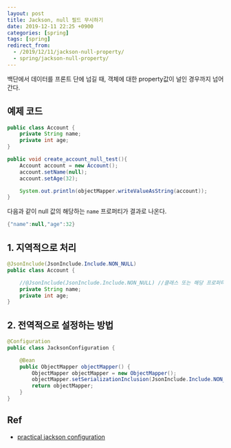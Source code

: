 ```yaml
---
layout: post
title: Jackson, null 필드 무시하기
date: 2019-12-11 22:25 +0900
categories: [spring]
tags: [spring]
redirect_from:
  - /2019/12/11/jackson-null-property/
  - spring/jackson-null-property/
---
```


백단에서 데이터를 프론트 단에 넘길 때, 객체에 대한 property값이 널인 경우까지 넘어 간다.

## 예제 코드

```java
public class Account {
    private String name;
    private int age;
}
```

```java
public void create_account_null_test(){
    Account account = new Account();
    account.setName(null);
    account.setAge(32);

    System.out.println(objectMapper.writeValueAsString(account));
}
```

다음과 같이 null 값의 해당하는 `name` 프로퍼티가 결과로 나온다.

```java
{"name":null,"age":32}
```

## 1. 지역적으로 처리

```java
@JsonInclude(JsonInclude.Include.NON_NULL)
public class Account {

    //@JsonInclude(JsonInclude.Include.NON_NULL) //클래스 또는 해당 프로퍼티에 붙여준다.
    private String name;
    private int age;
}
```

## 2. 전역적으로 설정하는 방법

```java
@Configuration
public class JacksonConfiguration {

    @Bean
    public ObjectMapper objectMapper() {
        ObjectMapper objectMapper = new ObjectMapper();
        objectMapper.setSerializationInclusion(JsonInclude.Include.NON_NULL);
        return objectMapper;
    }
}
```

## Ref

- [practical jackson configuration](stubbornjava.com/posts/practical-jackson-objectmapper-configuration)

